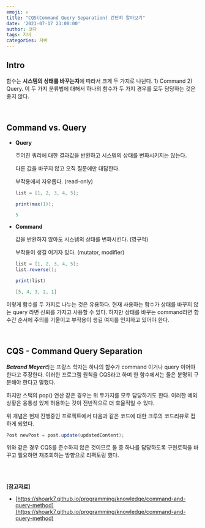 ```yaml
---
emoji: ✊
title: "CQS(Command Query Separation) 간단히 알아보기"
date: '2021-07-17 23:00:00'
author: 코다
tags: 자바
categories: 자바
---
```


## Intro

함수는 **시스템의 상태를 바꾸는지**에 따라서 크게 두 가지로 나뉜다. 1) Command 2) Query. 이 두 가지 분류법에 대해서 하나의 함수가 두 가지 경우를 모두 담당하는 것은 좋지 않다. 

<br>

## Command vs. Query

- **Query**
    
    주어진 쿼리에 대한 결과값을 반환하고 시스템의 상태를 변화시키지는 않는다.
    
    다른 값을 바꾸지 않고 오직 질문에만 대답한다. 
    
    부작용에서 자유롭다. (read-only)
    
    ```java
    list = [1, 2, 3, 4, 5];
    
    print(max(1));
    
    5
    ```
    
- **Command**
    
    값을 반환하지 않아도 시스템의 상태를 변화시킨다. (영구적)
    
    부작용이 생길 여기자 있다. (mutator, modifier)
    
    ```java
    list = [1, 2, 3, 4, 5];
    list.reverse();
    
    print(list)
    
    [5, 4, 3, 2, 1]
    ```
    

이렇게 함수를 두 가지로 나누는 것은 유용하다. 현재 사용하는 함수가 상태를 바꾸지 않는 query 라면 신뢰를 가지고 사용할 수 있다. 하지만 상태를 바꾸는 command라면 함수간 순서에 주의를 기울이고 부작용이 생길 여지를 인지하고 있어야 한다. 

<br>

## CQS - Command Query Separation

***Betrand Meyer***라는 프랑스 학자는 하나의 함수가 command 이거나 query 이어야 한다고 주장한다. 이러한 프로그램 원칙을 CQS라고 하며 한 함수에서는 둘은 분명히 구분해야 한다고 말했다. <br>

하지만 스택의 pop() 연산 같은 경우는 위 두가지를 모두 담당하기도 한다. 이러한 예외 상황은 융통성 있게 허용하는 것이 전반적으로 더 효율적일 수 있다. <br>

위 개념은 현재 진행중인 프로젝트에서 다음과 같은 코드에 대한 크루의 코드리뷰로 접하게 되었다. <br>

```java
Post newPost = post.update(updatedContent);
```

위와 같은 경우 CQS를 준수하지 않은 것이므로 둘 중 하나를 담당하도록 구현로직을 바꾸고 필요하면 재조회하는 방향으로 리팩토링 했다. <br>

<br>
<br>

**[참고자료]**

- [https://shoark7.github.io/programming/knowledge/command-and-query-method](https://shoark7.github.io/programming/knowledge/command-and-query-method)

```toc
```